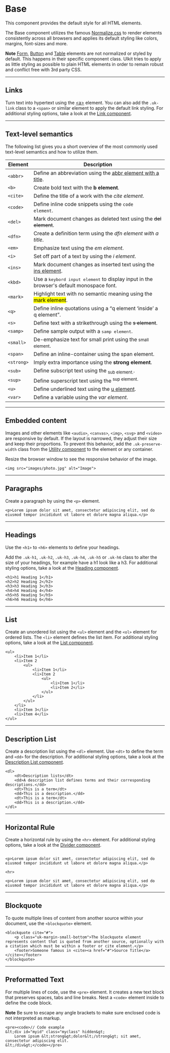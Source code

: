 # Base

<p class="uk-text-lead">This component provides the default style for all HTML elements.</p>

The Base component utilizes the famous [Normalize.css](http://necolas.github.io/normalize.css/) to render elements consistently across all browsers and applies its default styling like colors, margins, font-sizes and more.

**Note** [Form](form.md), [Button](button.md) and [Table](table.md) elements are not normalized or styled by default. This happens in their specific component class. UIkit tries to apply as little styling as possible to plain HTML elements in order to remain robust and conflict free with 3rd party CSS.

***

## Links

Turn text into hypertext using the <a href="#">&lt;a&gt;</a> element. You can also add the `.uk-link` class to a `<span>` or similar element to apply the default link styling. For additional styling options, take a look at the [Link component](link.md).

***

## Text-level semantics

The following list gives you a short overview of the most commonly used text-level semantics and how to utilize them.

| Element  | Description                                                                                                 |
|----------|-------------------------------------------------------------------------------------------------------------|
| `<abbr>`   | Define an abbreviation using the <abbr title="Title Text">abbr element with a title</abbr>.               |
| `<b>`      | Create bold text with the <b>b element</b>.                                                               |
| `<cite>`   | Define the title of a work with the <cite>cite element</cite>.                                            |
| `<code>`   | Define inline code snippets using the <code>code element</code>.                                          |
| `<del>`    | Mark document changes as deleted text using the <del>del element</del>.                                   |
| `<dfn>`    | Create a definition term using the <dfn title="Defines a definition term">dfn element with a title</dfn>. |
| `<em>`     | Emphasize text using the <em>em element</em>.                                                             |
| `<i>`      | Set off part of a text by using the <i>i element</i>.                                                     |
| `<ins>`    | Mark document changes as inserted text using the <ins>ins element</ins>.                                  |
| `<kbd>`    | Use a <kbd>keybord input element</kbd> to display input in the browser's default monospace font.          |
| `<mark>`   | Highlight text with no semantic meaning using the <mark>mark element</mark>.                              |
| `<q>`      | Define inline quotations using a <q>q element <q>inside</q> a q element</q>.                              |
| `<s>`      | Define text with a strikethrough using the <s>s element</s>.                                              |
| `<samp>`   | Define sample output with a <samp>samp element</samp>.                                                    |
| `<small>`  | De-emphasize text for small print using the <small>small element</small>.                                 |
| `<span>`   | Define an inline-container using the <span>span element</span>.                                           |
| `<strong>` | Imply extra importance using the <strong>strong element</strong>.                                         |
| `<sub>`    | Define subscript text using the <sub>sub element.</sub>.                                                  |
| `<sup>`    | Define superscript text using the <sup>sup element.</sup>                                                 |
| `<u>`      | Define underlined text using the <u>u element</u>.                                                        |
| `<var>`    | Define a variable using the <var>var element</var>.                                                       |

***

## Embedded content

Images and other elements like `<audio>`, `<canvas>`, `<img>`, `<svg>` and `<video>` are responsive by default. If the layout is narrowed, they adjust their size and keep their proportions. To prevent this behavior, add the `.uk-preserve-width` class from the [Utility component](utility.md) to the element or any container.

Resize the browser window to see the responsive behavior of the image.

```example
<img src="images/photo.jpg" alt="Image">
```

***

## Paragraphs

Create a paragraph by using the `<p>` element.

```example
<p>Lorem ipsum dolor sit amet, consectetur adipiscing elit, sed do eiusmod tempor incididunt ut labore et dolore magna aliqua.</p>
```

***

## Headings

Use the `<h1>` to `<h6>` elements to define your headings.

Add the `.uk-h1`, `.uk-h2`, `.uk-h3`, `.uk-h4`, `.uk-h5` or `.uk-h6` class to alter the size of your headings, for example have a h1 look like a h3. For additional styling options, take a look at the [Heading component](heading.md).

```example
<h1>h1 Heading 1</h1>
<h2>h2 Heading 2</h2>
<h3>h3 Heading 3</h3>
<h4>h4 Heading 4</h4>
<h5>h5 Heading 5</h5>
<h6>h6 Heading 6</h6>
```

***

## List

Create an unordered list using the `<ul>` element and the `<ol>` element for ordered lists. The `<li>` element defines the list item. For additional styling options, take a look at the [List component](list.md).

```example
<ul>
    <li>Item 1</li>
    <li>Item 2
        <ul>
            <li>Item 1</li>
            <li>Item 2
                <ul>
                    <li>Item 1</li>
                    <li>Item 2</li>
                </ul>
            </li>
        </ul>
    </li>
    <li>Item 3</li>
    <li>Item 4</li>
</ul>
```

***

## Description List

Create a description list using the `<dl>` element. Use `<dt>` to define the term and `<dd>` for the description. For additional styling options, take a look at the [Description List component](description-list.md).

```example
<dl>
    <dt>Description lists</dt>
    <dd>A description list defines terms and their corresponding descriptions.</dd>
    <dt>This is a term</dt>
    <dd>This is a description.</dd>
    <dt>This is a term</dt>
    <dd>This is a description.</dd>
</dl>
```

***

## Horizontal Rule

Create a horizontal rule by using the `<hr>` element. For additional styling options, take a look at the [Divider component](divider.md).

```example

<p>Lorem ipsum dolor sit amet, consectetur adipiscing elit, sed do eiusmod tempor incididunt ut labore et dolore magna aliqua.</p>

<hr>

<p>Lorem ipsum dolor sit amet, consectetur adipiscing elit, sed do eiusmod tempor incididunt ut labore et dolore magna aliqua.</p>

```

***

## Blockquote

To quote multiple lines of content from another source within your document, use the `<blockquote>` element.

```example
<blockquote cite="#">
    <p class="uk-margin-small-bottom">The blockquote element represents content that is quoted from another source, optionally with a citation which must be within a footer or cite element.</p>
    <footer>Someone famous in <cite><a href="#">Source Title</a></cite></footer>
</blockquote>
```

***

## Preformatted Text

For multiple lines of code, use the `<pre>` element. It creates a new text block that preserves spaces, tabs and line breaks. Nest a `<code>` element inside to define the code block.

**Note** Be sure to escape any angle brackets to make sure enclosed code is not interpreted as markup.

```example
<pre><code>// Code example
&lt;div id="myid" class="myclass" hidden&gt;
    Lorem ipsum &lt;strong&gt;dolor&lt;/strong&gt; sit amet, consectetur adipiscing elit.
&lt;/div&gt;</code></pre>
```